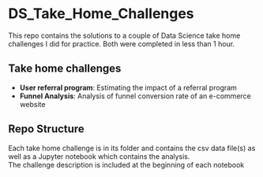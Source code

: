 # DS_Take_Home_Challenges
This repo contains the solutions to a couple of Data Science take home challenges I did for practice. Both were completed in less than 1 hour.
<br>

## Take home challenges
- __User referral program__: Estimating the impact of a referral program
- __Funnel Analysis__: Analysis of funnel conversion rate of an e-commerce website

## Repo Structure
Each take home challenge is in its folder and contains the csv data file(s) as well as a Jupyter notebook which contains the analysis.
<br> The challenge description is included at the beginning of each notebook
